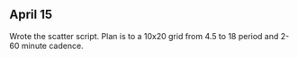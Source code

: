 ## April 15

Wrote the scatter script. Plan is to a 10x20 grid from 4.5 to 18 period and 2-60 minute cadence.